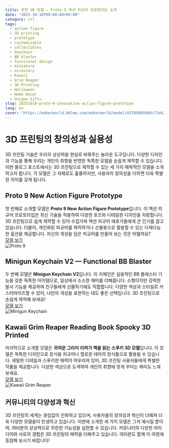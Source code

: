 ```yaml
---
title: 추천 3D 모델 – Proto 9 액션 피규어 프로토타입 소개
date: "2025-10-10T09:00:00+09:00"
category: stl
tags:
  - action figure
  - 3D printing
  - prototype
  - customizable
  - collectibles
  - keychain
  - BB blaster
  - functional design
  - miniature
  - accessory
  - Kawaii
  - Grim Reaper
  - 3D Printing
  - Halloween
  - Home Decor
  - Unique Gifts
slug: 20251010-proto-9-innovative-action-figure-prototype
lang: ko
cover: "https://makerworld.bblmw.com/makerworld/model/US789805868c71d4/design/2025-10-11_095309d43e5708.jpg"
---
```


# 3D 프린팅의 창의성과 실용성

3D 프린팅 기술은 우리의 상상력을 현실로 바꿔주는 놀라운 도구입니다. 다양한 디자인과 기능을 통해 우리는 개인의 취향을 반영한 독특한 모델을 손쉽게 제작할 수 있습니다. 이번 블로그 포스트에서는 3D 프린팅으로 제작할 수 있는 세 가지 매력적인 모델을 소개하고자 합니다. 각 모델은 그 자체로도 훌륭하지만, 사용자의 창의성을 더하면 더욱 특별한 의미를 갖게 됩니다.

## Proto 9 New Action Figure Prototype

첫 번째로 소개할 모델은 **Proto 9 New Action Figure Prototype**입니다. 이 액션 피규어 프로토타입은 최신 기술을 적용하여 다양한 포즈와 디테일한 디자인을 자랑합니다. 3D 프린팅으로 쉽게 제작할 수 있어 수집가와 액션 피규어 애호가들에게 큰 인기를 끌고 있습니다. 더불어, 개인화된 피규어를 제작하거나 선물용으로 활용할 수 있는 다재다능한 옵션을 제공합니다. 자신의 개성을 담은 피규어를 만들어 보는 것은 어떨까요?  
[모델 보기](https://makerworld.com/en/models/1874363-proto-9-new-action-figure-prototype)  
![Proto 9](https://makerworld.bblmw.com/makerworld/model/US789805868c71d4/design/2025-10-11_095309d43e5708.jpg)

## Minigun Keychain V2 — Functional BB Blaster

두 번째 모델은 **Minigun Keychain V2**입니다. 이 키체인은 실용적인 BB 블래스터 기능을 갖춘 독특한 아이템으로, 일상에서 소소한 재미를 더해줍니다. 소형이지만 강력한 발사 기능을 제공하여 친구들에게 선물하기에도 적합합니다. 다양한 색상과 스타일로 커스터마이즈할 수 있어, 나만의 개성을 표현하는 데도 좋은 선택입니다. 3D 프린팅으로 손쉽게 제작해 보세요!  
[모델 보기](https://makerworld.com/en/models/1874593-minigun-keychain-v2-functional-bb-blaster)  
![Minigun Keychain](https://makerworld.bblmw.com/makerworld/model/USa6994bd5d29b7c/design/2025-10-10_0558d5cfa1351.jpg)

## Kawaii Grim Reaper Reading Book Spooky 3D Printed

마지막으로 소개할 모델은 **귀여운 그리미 리퍼가 책을 읽는 스푸키 3D 모델**입니다. 이 모델은 독특한 디자인으로 장식용 피규어나 할로윈 테마의 장식품으로 활용될 수 있습니다. 세밀한 디테일과 스푸키한 매력이 어우러져 있어, 3D 프린팅 사용자들에게 특별한 작품을 제공합니다. 다양한 색상으로 도색하여 개인의 취향에 맞게 꾸미는 재미도 느껴보세요.  
[모델 보기](https://makerworld.com/en/models/1874732-kawaii-grim-reaper-reading-book-spooky-3d-printed)  
![Kawaii Grim Reaper](https://makerworld.bblmw.com/makerworld/model/US3fd9ca1f1e2e75/design/2025-10-09_43da0b66bbda88.jpg)

## 커뮤니티의 다양성과 혁신

3D 프린팅의 세계는 끊임없이 진화하고 있으며, 사용자들의 창의성과 혁신이 더해져 더욱 다양한 모델들이 탄생하고 있습니다. 이번에 소개한 세 가지 모델은 그저 예시일 뿐이며, 여러분의 상상력으로 무한한 가능성을 실현할 수 있습니다. 커뮤니티의 다양한 아이디어와 서로의 경험은 3D 프린팅의 매력을 더해주고 있습니다. 여러분도 함께 이 여정에 동참해 보시기 바랍니다!